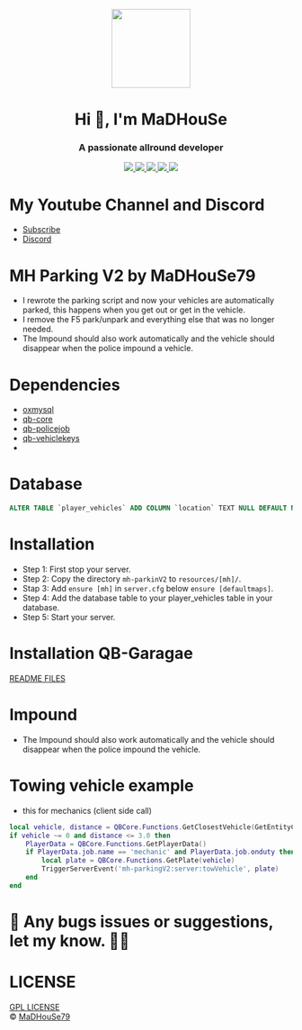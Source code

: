 <p align="center">
    <img width="140" src="https://icons.iconarchive.com/icons/iconarchive/red-orb-alphabet/128/Letter-M-icon.png" />  
    <h1 align="center">Hi 👋, I'm MaDHouSe</h1>
    <h3 align="center">A passionate allround developer </h3>    
</p>

<p align="center">
  <a href="https://github.com/MaDHouSe79/mh-parkingV2/issues">
    <img src="https://img.shields.io/github/issues/MaDHouSe79/mh-parkingV2"/> 
  </a>
  <a href="https://github.com/MaDHouSe79/mh-parkingV2/watchers">
    <img src="https://img.shields.io/github/watchers/MaDHouSe79/mh-parkingV2"/> 
  </a> 
  <a href="https://github.com/MaDHouSe79/mh-parkingV2/network/members">
    <img src="https://img.shields.io/github/forks/MaDHouSe79/mh-parkingV2"/> 
  </a>  
  <a href="https://github.com/MaDHouSe79/mh-parkingV2/stargazers">
    <img src="https://img.shields.io/github/stars/MaDHouSe79/mh-parkingV2?color=white"/> 
  </a>
  <a href="https://github.com/MaDHouSe79/mh-parkingV2/blob/main/LICENSE">
    <img src="https://img.shields.io/github/license/MaDHouSe79/mh-parkingV2?color=black"/> 
  </a>      
</p>

# My Youtube Channel and Discord
- [Subscribe](https://www.youtube.com/c/@MaDHouSe79) 
- [Discord](https://discord.gg/vJ9EukCmJQ)

# MH Parking V2 by MaDHouSe79
- I rewrote the parking script and now your vehicles are automatically parked, this happens when you get out or get in the vehicle.
- I remove the F5 park/unpark and everything else that was no longer needed.
- The Impound should also work automatically and the vehicle should disappear when the police impound a vehicle.

# Dependencies
- [oxmysql](https://github.com/overextended/oxmysql/releases/tag/v1.9.3)
- [qb-core](https://github.com/qbcore-framework/qb-core)
- [qb-policejob](https://github.com/qbcore-framework/qb-policejob)
- [qb-vehiclekeys](https://github.com/qbcore-framework/qb-vehiclekeys)
- 
# Database
```sql
ALTER TABLE `player_vehicles` ADD COLUMN `location` TEXT NULL DEFAULT NULL
```

# Installation
- Step 1: First stop your server.
- Step 2: Copy the directory `mh-parkinV2` to `resources/[mh]/`.
- Stap 3: Add `ensure [mh]` in `server.cfg` below `ensure [defaultmaps]`.
- Step 4: Add the database table to your player_vehicles table in your database.
- Step 5: Start your server.  

# Installation QB-Garagae
[README FILES](https://github.com/MaDHouSe79/mh-parkingV2/tree/main/readme)

# Impound 
- The Impound should also work automatically and the vehicle should disappear when the police impound the vehicle.

# Towing vehicle example
- this for mechanics (client side call)
```lua
local vehicle, distance = QBCore.Functions.GetClosestVehicle(GetEntityCoords(PlayerPedId()))
if vehicle ~= 0 and distance <= 3.0 then
    PlayerData = QBCore.Functions.GetPlayerData()
    if PlayerData.job.name == 'mechanic' and PlayerData.job.onduty then
        local plate = QBCore.Functions.GetPlate(vehicle)
        TriggerServerEvent('mh-parkingV2:server:towVehicle', plate)
    end
end
```

# 🐞 Any bugs issues or suggestions, let my know. 👊😎

# LICENSE
[GPL LICENSE](./LICENSE)<br />
&copy; [MaDHouSe79](https://www.youtube.com/@MaDHouSe79)
